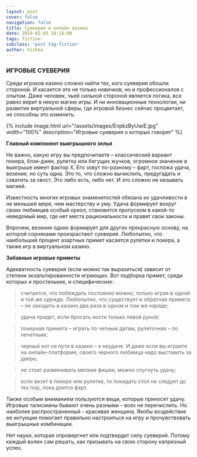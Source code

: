 ```yaml
---
layout: post
cover: false
navigation: false
title: Суиверия в онлайн казино
date: 2019-02-03 18:18:00
tags: fiction
subclass: 'post tag-fiction'
author: Fishka
---
```


### ИГРОВЫЕ СУЕВЕРИЯ

Среди игроков казино сложно найти тех, кого суеверия обошли стороной. И касается это не только новичков, но и профессионалов с опытом. Даже человек, чьей сильной стороной является логика, все равно верит в некую магию игры. И ни инновационные технологии, ни развитие виртуальной сферы, где игровой бизнес сейчас процветает, не способны это изменить.

{% include image.html url="/assets/images/EnpkzByUwiE.jpg" width="100%" description="Игровые суиверия о которых говорят" %}

**Главный компонент выигрышного зелья**

Не важно, какую игру вы предпочитаете – классический вариант покера, блэк-джек, рулетку или бегущих жучков, огромное значение в выигрыше имеет фактор Х. Его зовут по-разному – фарт, госпожа удача, везение, но суть одна. Это то, что сложно вычислить, предугадать и схватить за хвост. Это либо есть, либо нет. И это сложно не называть магией. 

Известность многих игровых знаменитостей обязана их удачливости в не меньшей мере, чем мастерству и уму. Удача формирует вокруг своих любимцев особый ореол, становится пропуском в какой-то неведомый мир, где нет места рациональности и правят свои законы. 

Впрочем, везение одних формирует для других прекрасную основу, на которой сорняками произрастают суеверия. Любопытно, что наибольший процент азартных примет касается рулетки и покера, а также игр в виртуальном казино.

**Забавные игровые приметы**

Адекватность суеверия (если можно так выразиться) зависит от степени экзальтированности играющих. Вот подборка примет, среди которых и простенькие, и специфические:

> считается, что побеждать постоянно можно, только играя в одной и той же одежде. Любопытно, что существует и обратная примета – не заходить в казино два раза в одном и том же наряде;

> удача придет, если бросать кости только левой рукой;

> покерная примета – играть по четным датам, рулеточная – по нечетным;

> черный кот на пути в казино – к неудаче. И даже если вы играете на онлайн-платформе, своего черного любимца надо выставить за дверь;

> не стоит разменивать мелкие фишки, можно спугнуть удачу;

> если везет в покере или рулетке, то покидать стол не следует до тех пор, пока длится фарт.

Также особым вниманием пользуются вещи, которые приносят удачу. Игровые талисманы бывают очень разными – всех не перечислить. Но наиболее распространенный - красивая женщина. Якобы воздействие ее интуиции помогает правильно настроиться на игру и прочувствовать выигрышные комбинации. 

Нет науки, которая опровергнет или подтвердит силу суеверий. Потому каждый волен сам решать, как призывать на свою сторону капризный успех. 

